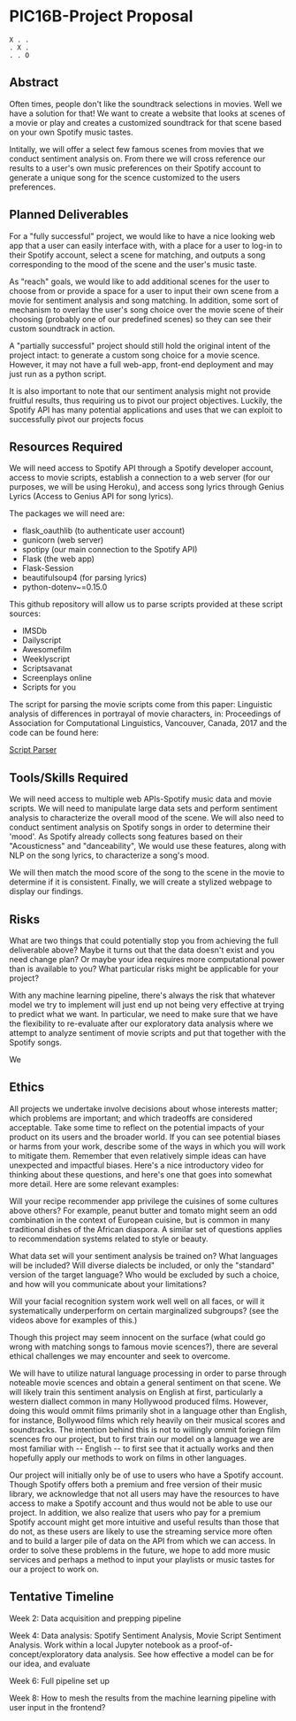 # PIC16B-Project Proposal
```
X . .
. X .
. . O
```

## Abstract

Often times, people don't like the soundtrack selections in movies. Well we have a solution for that! We want to create a website that looks at scenes of a movie or play and creates a customized soundtrack for that scene based on your own Spotify music tastes.

Intitally, we will offer a select few famous scenes from movies that we conduct sentiment analysis on. From there we will cross reference our results to a user's own music preferences on their Spotify account to generate a unique song for the scence customized to the users preferences.

## Planned Deliverables

For a "fully successful" project, we would like to have a nice looking web app that a user can easily interface with, with a place for a user to log-in to their Spotify account, select a scene for matching, and outputs a song corresponding to the mood of the scene and the user's music taste.

As "reach" goals, we would like to add additional scenes for the user to choose from or provide a space for a user to input their own scene from a movie for sentiment analysis and song matching. In addition, some sort of mechanism to overlay the user's song choice over the movie scene of their choosing (probably one of our predefined scenes) so they can see their custom soundtrack in action.

A "partially successful" project should still hold the original intent of the project intact: to generate a custom song choice for a movie scence. However, it may not have a full web-app, front-end deployment and may just run as a python script.

It is also important to note that our sentiment analysis might not provide fruitful results, thus requiring us to pivot our project objectives. Luckily, the Spotify API has many potential applications and uses that we can exploit to successfully pivot our projects focus

## Resources Required

We will need access to Spotify API through a Spotify developer account, access to movie scripts, establish a connection to a web server (for our purposes, we will be using Heroku), and access song lyrics through Genius Lyrics (Access to Genius API for song lyrics).

The packages we will need are:

- flask_oauthlib (to authenticate user account)
- gunicorn (web server)
- spotipy (our main connection to the Spotify API)
- Flask (the web app)
- Flask-Session
- beautifulsoup4 (for parsing lyrics)
- python-dotenv~=0.15.0

This github repository will allow us to parse scripts provided at these script sources:

- IMSDb
- Dailyscript
- Awesomefilm
- Weeklyscript
- Scriptsavanat
- Screenplays online
- Scripts for you

The script for parsing the movie scripts come from this paper: Linguistic analysis of differences in portrayal of movie characters, in: Proceedings of Association for Computational Linguistics, Vancouver, Canada, 2017 and the code can be found here:

[Script Parser](https://github.com/usc-sail/mica-text-script-parser)


## Tools/Skills Required

We will need access to multiple web APIs-Spotify music data and movie scripts. We will need to manipulate large data sets and perform sentiment analysis to characterize the overall mood of the scene. We will also need to conduct sentiment analysis on Spotify songs in order to determine their 'mood'. As Spotify already collects song features based on their "Acousticness" and "danceability", We would use these features, along with NLP on the song lyrics, to characterize a song's mood.

We will then match the mood score of the song to the scene in the movie to determine if it is consistent. Finally, we will create a stylized webpage to display our findings.

## Risks

What are two things that could potentially stop you from achieving the full deliverable above? Maybe it turns out that the data doesn't exist and you need change plan? Or maybe your idea requires more computational power than is available to you? What particular risks might be applicable for your project?

With any machine learning pipeline, there's always the risk that whatever model we try to implement will just end up not being very effective at trying to predict what we want. In particular, we need to make sure that we have the flexibility to re-evaluate after our exploratory data analysis where we attempt to analyze sentiment of movie scripts and put that together with the Spotify songs.

We

## Ethics

All projects we undertake involve decisions about whose interests matter; which problems are important; and which tradeoffs are considered acceptable. Take some time to reflect on the potential impacts of your product on its users and the broader world. If you can see potential biases or harms from your work, describe some of the ways in which you will work to mitigate them. Remember that even relatively simple ideas can have unexpected and impactful biases. Here's a nice introductory video for thinking about these questions, and here's one that goes into somewhat more detail. Here are some relevant examples:

Will your recipe recommender app privilege the cuisines of some cultures above others? For example, peanut butter and tomato might seem an odd combination in the context of European cuisine, but is common in many traditional dishes of the African diaspora. A similar set of questions applies to recommendation systems related to style or beauty.

What data set will your sentiment analysis be trained on? What languages will be included? Will diverse dialects be included, or only the "standard" version of the target language? Who would be excluded by such a choice, and how will you communicate about your limitations?

Will your facial recognition system work well well on all faces, or will it systematically underperform on certain marginalized subgroups? (see the videos above for examples of this.)

Though this project may seem innocent on the surface (what could go wrong with matching songs to famous movie scences?), there are several ethical challenges we may encounter and seek to overcome. 

We will have to utilize natural language processing in order to parse through noteable movie scences and obtain a general sentiment on that scene. We will likely train this sentiment analysis on English at first, particularly a western diallect common in many Hollywood produced films. However, doing this would ommit films primarily shot in a language other than English, for instance, Bollywood films which rely heavily on their musical scores and soundtracks. The intention behind this is not to willingly ommit foriegn film scences fro our project, but to first train our model on a language we are most familiar with -- English -- to first see that it actually works and then hopefully apply our methods to work on films in other languages.

Our project will initially only be of use to users who have a Spotify account. Though Spotify offers both a premium and free version of their music library, we acknowledge that not all users may have the resources to have access to make a Spotify account and thus would not be able to use our project. In addition, we also realize that users who pay for a premium Spotify account might get more intuitive and useful results than those that do not, as these users are likely to use the streaming service more often and to build a larger pile of data on the API from which we can access. In order to solve these problems in the future, we hope to add more music services and perhaps a method to input your playlists or music tastes for our a project to work on. 

## Tentative Timeline

Week 2: Data acquisition and prepping pipeline

Week 4: Data analysis: Spotify Sentiment Analysis, Movie Script Sentiment Analysis. Work within a local Jupyter notebook as a proof-of-concept/exploratory data analysis. See how effective a model can be for our idea, and evaluate

Week 6: Full pipeline set up

Week 8: How to mesh the results from the machine learning pipeline with user input in the frontend?

